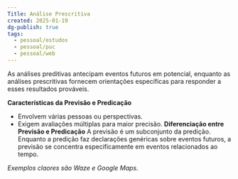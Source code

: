 ```yaml
---
Title: Análise Prescritiva
created: 2025-01-19
dg-publish: true
tags:
  - pessoal/estudos
  - pessoal/puc
  - pessoal/web
---
```

As análises preditivas antecipam eventos futuros em potencial, enquanto as análises prescritivas fornecem orientações específicas para responder a esses resultados prováveis.

**Características da Previsão e Predicação**
* Envolvem várias pessoas ou perspectivas.
* Exigem avaliações múltiplas para maior precisão.
**Diferenciação entre Previsão e Predicação**
A previsão é um subconjunto da predição. Enquanto a predição faz declarações genéricas sobre eventos futuros, a previsão se concentra especificamente em eventos relacionados ao tempo.

*Exemplos claores são Waze e Google Maps.*
